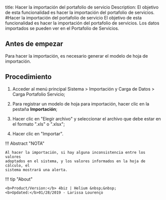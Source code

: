 title: Hacer la importación del portafolio de servicio
Description: El objetivo de esta funcionalidad es hacer la importación del portafolio de servicios.
#Hacer la importación del portafolio de servicio
El objetivo de esta funcionalidad es hacer la importación del portafolio de servicios. Los datos importados se pueden ver en el Portafolio de Servicios.

Antes de empezar
----------------

Para hacer la importación, es necesario generar el modelo de hoja de
importación.

Procedimiento
-------------

1.  Acceder al menú principal Sistema \> Importación y Carga de Datos \> Carga
    Portafolio Servicio;

2.  Para registrar un modelo de hoja para importación, hacer clic en la
    pestaña **Importación**;

3.  Hacer clic en "Elegir archivo" y seleccionar el archivo que debe estar en el
    formato ".xls" o ".xlsx";

4.  Hacer clic en "Importar".

!!! Abstract "NOTA"

    Al hacer la importación, si hay alguna inconsistencia entre los valores
    adoptados en el sistema, y los valores informados en la hoja de cálculo, el
    sistema mostrará una alerta.

!!! tip "About"

    <b>Product/Version:</b> 4biz | Helium &nbsp;&nbsp;
    <b>Updated:</b>01/28/2019 - Larissa Lourenço

